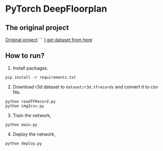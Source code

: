 # PyTorch DeepFloorplan

## The original project 
[Original project](https://github.com/zcemycl/PyTorch-DeepFloorplan.git) ```
[I get dataset from here](https://github.com/zlzeng/DeepFloorplan.git)


## How to run?
1. Install packages. 
```
pip install -r requirements.txt
```
2. Download r3d dataset to `dataset/r3d.tfrecords` and convert it to csv file.
```
python readTFRecord.py
python img2csv.py
```
3. Train the network,
```
python main.py
```
4. Deploy the network, 
```
python deploy.py
```